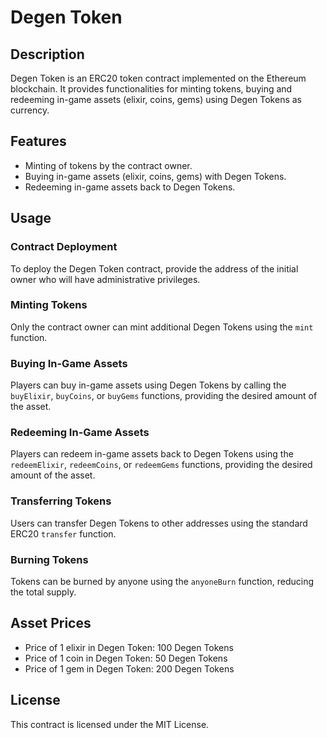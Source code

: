 # Degen Token

## Description
Degen Token is an ERC20 token contract implemented on the Ethereum blockchain. It provides functionalities for minting tokens, buying and redeeming in-game assets (elixir, coins, gems) using Degen Tokens as currency.

## Features
- Minting of tokens by the contract owner.
- Buying in-game assets (elixir, coins, gems) with Degen Tokens.
- Redeeming in-game assets back to Degen Tokens.

## Usage

### Contract Deployment
To deploy the Degen Token contract, provide the address of the initial owner who will have administrative privileges.

### Minting Tokens
Only the contract owner can mint additional Degen Tokens using the `mint` function.

### Buying In-Game Assets
Players can buy in-game assets using Degen Tokens by calling the `buyElixir`, `buyCoins`, or `buyGems` functions, providing the desired amount of the asset.

### Redeeming In-Game Assets
Players can redeem in-game assets back to Degen Tokens using the `redeemElixir`, `redeemCoins`, or `redeemGems` functions, providing the desired amount of the asset.

### Transferring Tokens
Users can transfer Degen Tokens to other addresses using the standard ERC20 `transfer` function.

### Burning Tokens
Tokens can be burned by anyone using the `anyoneBurn` function, reducing the total supply.

## Asset Prices
- Price of 1 elixir in Degen Token: 100 Degen Tokens
- Price of 1 coin in Degen Token: 50 Degen Tokens
- Price of 1 gem in Degen Token: 200 Degen Tokens

## License
This contract is licensed under the MIT License.

